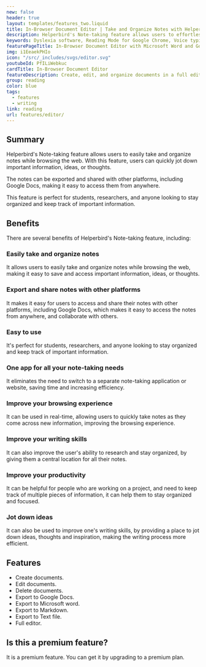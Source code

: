 ```yaml
---
new: false
header: true
layout: templates/features_two.liquid
title: In-Browser Document Editor | Take and Organize Notes with Helperbird
description: Helperbird's Note-taking feature allows users to effortlessly take and organize notes while browsing the web. Export and share your notes with other platforms, including Google Docs. Perfect for students, researchers, and anyone looking to stay organized and keep track of important information.
keywords: Dyslexia software, Reading Mode for Google Chrome, Voice typing for Chrome, Text to speech for Chrome, text reader, Immersive Reader, dyslexia fonts, accessibility software, dyslexia software, Helperbird for Edge, Helperbird for Firefox, Helperbird for Chrome, Opendyslexic for Chrome, OpenDyslexic
featurePageTitle: In-Browser Document Editor with Microsoft Word and Google Docs Support
img: i1EeaekPHIo
icon: "/src/_includes/svgs/editor.svg"
youtubeId: PfILiWebkuc
cardTitle: In-Browser Document Editor
featureDescription: Create, edit, and organize documents in a full editor with Helperbird's in-browser document editor feature. Export and import your documents to Google Docs, Markdown, and more. Stay organized and efficient in your note-taking and document management.
group: reading
color: blue
tags: 
  - features
  - writing
link: reading
url: features/editor/
---
```




## Summary
Helperbird's Note-taking feature allows users to easily take and organize notes while browsing the web. With this feature, users can quickly jot down important information, ideas, or thoughts. 

The notes can be exported and shared with other platforms, including Google Docs, making it easy to access them from anywhere. 

This feature is perfect for students, researchers, and anyone looking to stay organized and keep track of important information.


## Benefits
There are several benefits of Helperbird's Note-taking feature, including:

### Easily take and organize notes
It allows users to easily take and organize notes while browsing the web, making it easy to save and access important information, ideas, or thoughts.

### Export and share notes with other platforms
It makes it easy for users to access and share their notes with other platforms, including Google Docs, which makes it easy to access the notes from anywhere, and collaborate with others.


### Easy to use
It's perfect for students, researchers, and anyone looking to stay organized and keep track of important information.

### One app for all your note-taking needs
It eliminates the need to switch to a separate note-taking application or website, saving time and increasing efficiency.

### Improve your browsing experience
It can be used in real-time, allowing users to quickly take notes as they come across new information, improving the browsing experience.

### Improve your writing skills
It can also improve the user's ability to research and stay organized, by giving them a central location for all their notes.

### Improve your productivity
It can be helpful for people who are working on a project, and need to keep track of multiple pieces of information, it can help them to stay organized and focused.

### Jot down ideas
It can also be used to improve one's writing skills, by providing a place to jot down ideas, thoughts and inspiration, making the writing process more efficient.


## Features
     
- Create documents.
- Edit documents.
- Delete documents.
- Export to Google Docs.
- Export to Microsoft word.
- Export to Markdown.
- Export to Text file.
- Full editor.

## Is this a premium feature?
It is a premium feature. You can get it by upgrading to a premium plan.



























